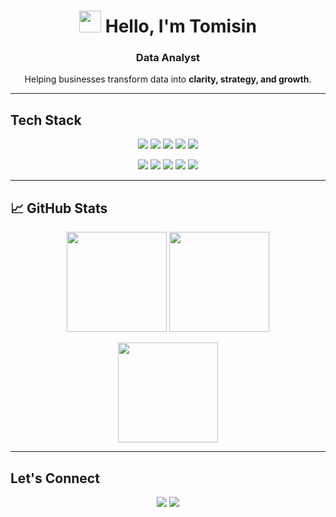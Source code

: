 <h1 align="center">
  <img src="https://media.giphy.com/media/hvRJCLFzcasrR4ia7z/giphy.gif" width="35px"> Hello, I'm Tomisin
</h1>
<h3 align="center">Data Analyst</h3>

<p align="center">
  Helping businesses transform data into <b>clarity, strategy, and growth</b>.
</p>

---

## Tech Stack  

<p align="center">
  <img src="https://img.shields.io/badge/Python-3776AB?style=flat&logo=python&logoColor=white"/>
  <img src="https://img.shields.io/badge/SQL-025E8C?style=flat&logo=database&logoColor=white"/>
  <img src="https://img.shields.io/badge/Pandas-150458?style=flat&logo=pandas&logoColor=white"/>
  <img src="https://img.shields.io/badge/NumPy-013243?style=flat&logo=numpy&logoColor=white"/>
  <img src="https://img.shields.io/badge/scikit--learn-F7931E?style=flat&logo=scikitlearn&logoColor=white"/>
</p>

<p align="center">
  <img src="https://img.shields.io/badge/Power_BI-F2C811?style=flat&logo=powerbi&logoColor=black"/>
  <img src="https://img.shields.io/badge/Excel-217346?style=flat&logo=microsoft-excel&logoColor=white"/>
  <img src="https://img.shields.io/badge/Postgres-316192?style=flat&logo=postgresql&logoColor=white"/>
  <img src="https://img.shields.io/badge/Looker%20Studio-4285F4?style=flat&logo=looker&logoColor=white"/>
  <img src="https://img.shields.io/badge/Google_Cloud_Platform-4285F4?style=flat&logo=googlecloud&logoColor=white"/>
</p>

---

## 📈 GitHub Stats  

<p align="center">
  <img src="https://github-readme-stats.vercel.app/api?username=bami25&show_icons=true&theme=tokyonight&hide_border=true&include_all_commits=false&count_private=true&rank_icon=github" height="160"/>
  <img src="https://github-readme-streak-stats.herokuapp.com?user=bami25&theme=tokyonight&hide_border=true" height="160"/>
</p>

<p align="center">
  <img src="https://github-readme-stats.vercel.app/api/top-langs/?username=bami25&theme=tokyonight&hide_border=true&layout=compact" height="160"/>
</p>

---

## Let's Connect  

<p align="center">
  <a href="https://www.linkedin.com/in/tomisin-225aa819a/"><img src="https://img.shields.io/badge/LinkedIn-0077B5?style=flat&logo=linkedin&logoColor=white"/></a>
  <a href="https://kaggle.com/your-kaggle"><img src="https://img.shields.io/badge/Kaggle-20BEFF?style=flat&logo=kaggle&logoColor=white"/></a>
</p>
